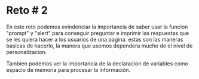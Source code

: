 # Reto # 2

En este reto podemos evindenciar la importancia de saber usar la funcion "prompt" y "alert" para conseguir preguntar e imprimir las respuestas que se les quiera hacer a los usuarios de una pagina.
estas son las maneras basicas de hacerlo, la manera que usemos dependera mucho de el nivel de personalizacion.

Tambien podemos ver la importancia de la declaracion de variables como espacio de memoria para procesar la información.
